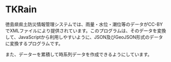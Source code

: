 # TKRain
徳島県県土防災情報管理システムでは、雨量・水位・潮位等のデータがCC-BYでXMLファイルにより提供されています。このプログラムは、そのデータを変換して、JavaScriptから利用しやすいように、JSON及びGeoJSON形式のデータに変換するプログラムです。

また、データーを累積して時系列データを作成できるようにしています。


